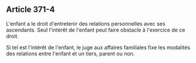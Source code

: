 Article 371-4
----
L'enfant a le droit d'entretenir des relations personnelles avec ses ascendants.
Seul l'intérêt de l'enfant peut faire obstacle à l'exercice de ce droit.

Si tel est l'intérêt de l'enfant, le juge aux affaires familiales fixe les
modalités des relations entre l'enfant et un tiers, parent ou non.
